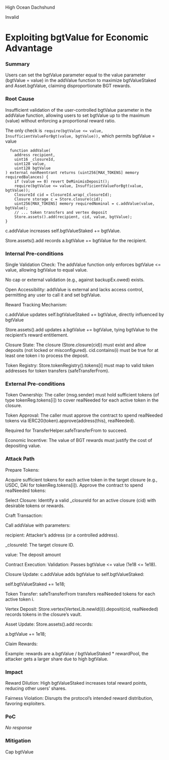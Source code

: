 High Ocean Dachshund

Invalid

# Exploiting bgtValue for Economic Advantage

### Summary

Users can set the bgtValue parameter equal to the value parameter (bgtValue = value) in the addValue function to maximize bgtValueStaked and Asset.bgtValue, claiming disproportionate BGT rewards.

### Root Cause

Insufficient validation of the user-controlled bgtValue parameter in the addValue function, allowing users to set bgtValue up to the maximum (value) without enforcing a proportional reward ratio.

The only check is` require(bgtValue <= value, InsufficientValueForBgt(value, bgtValue)),` which permits bgtValue = value

```
  function addValue(
    address recipient,
    uint16 _closureId,
    uint128 value,
    uint128 bgtValue
) external nonReentrant returns (uint256[MAX_TOKENS] memory requiredBalances) {
    if (value == 0) revert DeMinimisDeposit();
    require(bgtValue <= value, InsufficientValueForBgt(value, bgtValue));
    ClosureId cid = ClosureId.wrap(_closureId);
    Closure storage c = Store.closure(cid);   
    uint256[MAX_TOKENS] memory requiredNominal = c.addValue(value, bgtValue);
    // ... token transfers and vertex deposit
    Store.assets().add(recipient, cid, value, bgtValue);
}
```

c.addValue increases self.bgtValueStaked += bgtValue.

Store.assets().add records a.bgtValue += bgtValue for the recipient.

### Internal Pre-conditions

Single Validation Check:
The addValue function only enforces bgtValue <= value, allowing bgtValue to equal value.

No cap or external validation (e.g., against backupEx.owed) exists.

Open Accessibility:
addValue is external and lacks access control, permitting any user to call it and set bgtValue.

Reward Tracking Mechanism:

c.addValue updates self.bgtValueStaked += bgtValue, directly influenced by bgtValue

Store.assets().add updates a.bgtValue += bgtValue, tying bgtValue to the recipient’s reward entitlement.

Closure State:
The closure (Store.closure(cid)) must exist and allow deposits (not locked or misconfigured).
cid.contains(i) must be true for at least one token i to process the deposit.

Token Registry:
Store.tokenRegistry().tokens[i] must map to valid token addresses for token transfers (safeTransferFrom).

### External Pre-conditions

Token Ownership:
The caller (msg.sender) must hold sufficient tokens (of type tokenReg.tokens[i]) to cover realNeeded for each active token in the closure.

Token Approval:
The caller must approve the contract to spend realNeeded tokens via IERC20(token).approve(address(this), realNeeded).

Required for TransferHelper.safeTransferFrom to succeed.

Economic Incentive:
The value of BGT rewards  must justify the cost of depositing value.

### Attack Path

Prepare Tokens:

Acquire sufficient tokens for each active token in the target closure (e.g., USDC, DAI for tokenReg.tokens[i]).
Approve the contract to spend realNeeded tokens:

Select Closure:
Identify a valid _closureId for an active closure (cid) with desirable tokens or rewards.

Craft Transaction:

Call addValue with parameters:

recipient: Attacker’s address (or a controlled address).

_closureId: The target closure ID.

value: The deposit amount 

Contract Execution:
Validation: Passes bgtValue <= value (1e18 <= 1e18).

Closure Update: c.addValue adds bgtValue to self.bgtValueStaked:

self.bgtValueStaked += 1e18;

Token Transfer: safeTransferFrom transfers realNeeded tokens for each active token i.

Vertex Deposit: Store.vertex(VertexLib.newId(i)).deposit(cid, realNeeded) records tokens in the closure’s vault.

Asset Update: Store.assets().add records:

a.bgtValue += 1e18;

Claim Rewards:

Example: rewards are a.bgtValue / bgtValueStaked * rewardPool, the attacker gets a larger share due to high bgtValue.

### Impact


Reward Dilution: High bgtValueStaked increases total reward points, reducing other users’ shares.

Fairness Violation: Disrupts the protocol’s intended reward distribution, favoring exploiters.

### PoC

_No response_

### Mitigation

Cap bgtValue